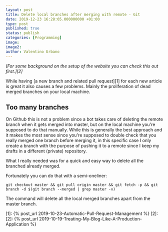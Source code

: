 ```yaml
---
layout: post
title: Delete local branches after merging with remote - Git
date: 2019-12-23 16:28:05.000000000 +01:00
type: post
published: true
status: publish
categories: [Programming]
image:
image2:
author: Valentino Urbano
---
```


*[For some background on the setup of the website you can check this out first.][2]*

While having [a new branch and related pull request][1] for each new article is great it also causes a few problems. Mainly the proliferation of dead merged branches on your local machine.

## Too many branches

On Github this is not a problem since a bot takes care of deleting the remote  branch when it gets merged into master, but on the local machine you're supposed to do that manually. While this is generally the best approach and it makes the most sense since you're supposed to double check that you really merged one branch before merging it, in this specific case I only create a branch with the purpose of pushing it to a remote since I keep my drafts in a different (private) repository.

What I really needed was for a quick and easy way to delete all the branched already merged.

Fortunately you can do that with a semi-oneliner:

```
git checkout master && git pull origin master && git fetch -p && git branch -d $(git branch --merged | grep master -v)
```

The command will delete all the local merged branches apart from the master branch.

[1]: {% post_url 2019-10-23-Automatic-Pull-Request-Management %}
[2]: [2]: {% post_url 2019-10-19-Treating-My-Blog-Like-A-Production-Application %}